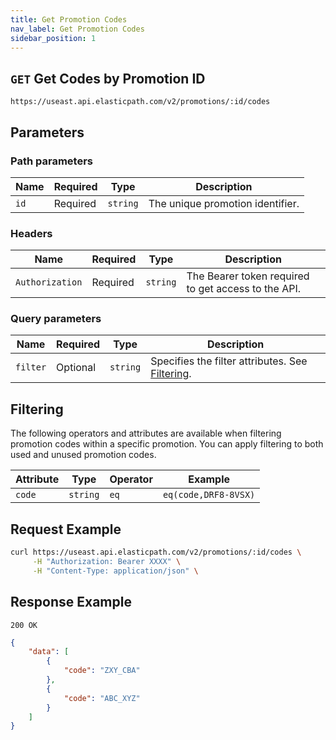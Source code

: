 ```yaml
---
title: Get Promotion Codes
nav_label: Get Promotion Codes
sidebar_position: 1
---
```


## `GET` Get Codes by Promotion ID

```http
https://useast.api.elasticpath.com/v2/promotions/:id/codes
```

## Parameters

### Path parameters

| Name | Required | Type     | Description                      |
| ---- | -------- | -------- | -------------------------------- |
| `id` | Required | `string` | The unique promotion identifier. |

### Headers

| Name            | Required | Type     | Description                                         |
| --------------- | -------- | -------- | --------------------------------------------------- |
| `Authorization` | Required | `string` | The Bearer token required to get access to the API. |

### Query parameters

| Name            | Required | Type     | Description                                         |
| --------------- | -------- | -------- | --------------------------------------------------- |
| `filter` | Optional | `string` | Specifies the filter attributes. See [Filtering](#filtering). |

## Filtering

The following operators and attributes are available when filtering promotion codes within a specific promotion. You can apply filtering to both used and unused promotion codes.

| Attribute | Type | Operator | Example |
| ----------| ----- | -------- | ------ |
| `code` | `string` | `eq` | `eq(code,DRF8-8VSX)` |


## Request Example

```bash
curl https://useast.api.elasticpath.com/v2/promotions/:id/codes \
     -H "Authorization: Bearer XXXX" \
     -H "Content-Type: application/json" \
```

## Response Example

`200 OK`

```json
{
    "data": [
        {
            "code": "ZXY_CBA"
        },
        {
            "code": "ABC_XYZ"
        }
    ]
}
```
